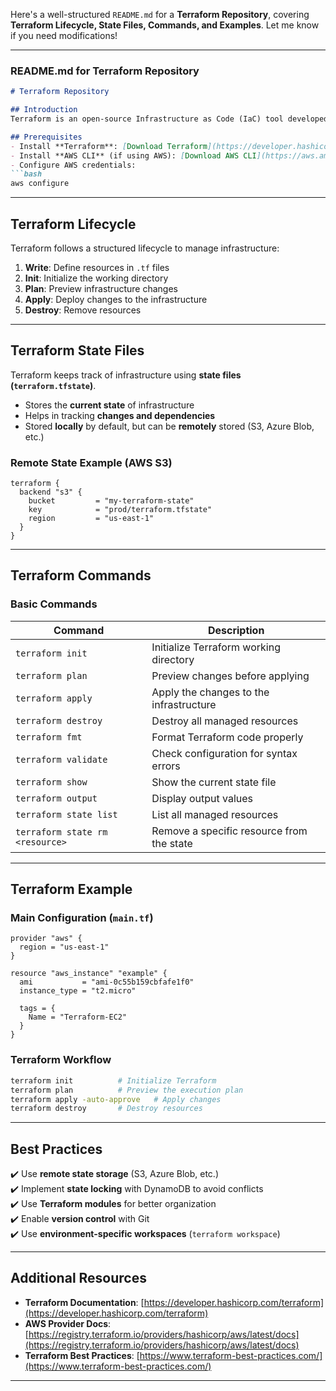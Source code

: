 Here's a well-structured `README.md` for a **Terraform Repository**, covering **Terraform Lifecycle, State Files, Commands, and Examples**. Let me know if you need modifications!  

---

### **README.md for Terraform Repository**  

```md
# Terraform Repository

## Introduction  
Terraform is an open-source Infrastructure as Code (IaC) tool developed by HashiCorp. It allows you to define, provision, and manage cloud infrastructure using a declarative configuration language.

## Prerequisites  
- Install **Terraform**: [Download Terraform](https://developer.hashicorp.com/terraform/downloads)  
- Install **AWS CLI** (if using AWS): [Download AWS CLI](https://aws.amazon.com/cli/)  
- Configure AWS credentials:
```bash
aws configure
```

---

## Terraform Lifecycle  
Terraform follows a structured lifecycle to manage infrastructure:  

1. **Write**: Define resources in `.tf` files  
2. **Init**: Initialize the working directory  
3. **Plan**: Preview infrastructure changes  
4. **Apply**: Deploy changes to the infrastructure  
5. **Destroy**: Remove resources  

---

## Terraform State Files  
Terraform keeps track of infrastructure using **state files (`terraform.tfstate`)**.  
- Stores the **current state** of infrastructure  
- Helps in tracking **changes and dependencies**  
- Stored **locally** by default, but can be **remotely** stored (S3, Azure Blob, etc.)  

### **Remote State Example (AWS S3)**  
```hcl
terraform {
  backend "s3" {
    bucket         = "my-terraform-state"
    key            = "prod/terraform.tfstate"
    region         = "us-east-1"
  }
}
```
---

## Terraform Commands  

### **Basic Commands**
| Command | Description |
|---------|-------------|
| `terraform init` | Initialize Terraform working directory |
| `terraform plan` | Preview changes before applying |
| `terraform apply` | Apply the changes to the infrastructure |
| `terraform destroy` | Destroy all managed resources |
| `terraform fmt` | Format Terraform code properly |
| `terraform validate` | Check configuration for syntax errors |
| `terraform show` | Show the current state file |
| `terraform output` | Display output values |
| `terraform state list` | List all managed resources |
| `terraform state rm <resource>` | Remove a specific resource from the state |

---

## Terraform Example  

### **Main Configuration (`main.tf`)**
```hcl
provider "aws" {
  region = "us-east-1"
}

resource "aws_instance" "example" {
  ami           = "ami-0c55b159cbfafe1f0"
  instance_type = "t2.micro"

  tags = {
    Name = "Terraform-EC2"
  }
}
```

### **Terraform Workflow**
```bash
terraform init          # Initialize Terraform
terraform plan          # Preview the execution plan
terraform apply -auto-approve   # Apply changes
terraform destroy       # Destroy resources
```

---

## Best Practices  
✔️ Use **remote state storage** (S3, Azure Blob, etc.)  
✔️ Implement **state locking** with DynamoDB to avoid conflicts  
✔️ Use **Terraform modules** for better organization  
✔️ Enable **version control** with Git  
✔️ Use **environment-specific workspaces** (`terraform workspace`)  

---

## Additional Resources  
- **Terraform Documentation**: [https://developer.hashicorp.com/terraform](https://developer.hashicorp.com/terraform)  
- **AWS Provider Docs**: [https://registry.terraform.io/providers/hashicorp/aws/latest/docs](https://registry.terraform.io/providers/hashicorp/aws/latest/docs)  
- **Terraform Best Practices**: [https://www.terraform-best-practices.com/](https://www.terraform-best-practices.com/)  

---

